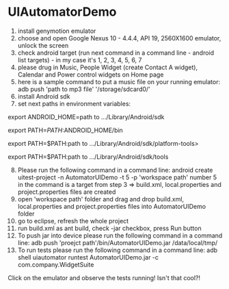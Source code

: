 # UIAutomatorDemo

1. install genymotion emulator
2. choose and open Google Nexus 10 - 4.4.4, API 19, 2560X1600 emulator, unlock the screen
3. check android target (run next command in a command line - android list targets) - in my case it's 1, 2, 3, 4, 5, 6, 7
4. please drug in Music, People Widget (create Contact A widget), Calendar and Power control widgets on Home page 
5. here is a sample command to put a music file on your running emulator: adb push 'path to mp3 file' '/storage/sdcard0/'
6. install Android sdk
7. set next paths in environment variables: 

export ANDROID_HOME=path to .../Library/Android/sdk

export PATH=$PATH:$ANDROID_HOME/bin

export PATH=$PATH:path to .../Library/Android/sdk/platform-tools>

export PATH=$PATH:path to .../Library/Android/sdk/tools

8. Please run the following command in a command line:
android create uitest-project -n AutomatorUIDemo -t 5 -p 'workspace path'
number 5 in the command is a target from step 3
=> build.xml, local.properties and project.properties files are created
9. open 'workspace path' folder and drag and drop build.xml, local.properties and project.properties files into AutomatorUIDemo folder
10. go to eclipse, refresh the whole project
11. run build.xml as ant build, check -jar checkbox, press Run button
12. To push jar into device please run the following command in a command line:
adb push 'proejct path'/bin/AutomatorUIDemo.jar /data/local/tmp/
13. To run tests please run the following command in a command line:
adb shell uiautomator runtest AutomatorUIDemo.jar -c com.company.WidgetSuite

Click on the emulator and observe the tests running! Isn't that cool?! 

